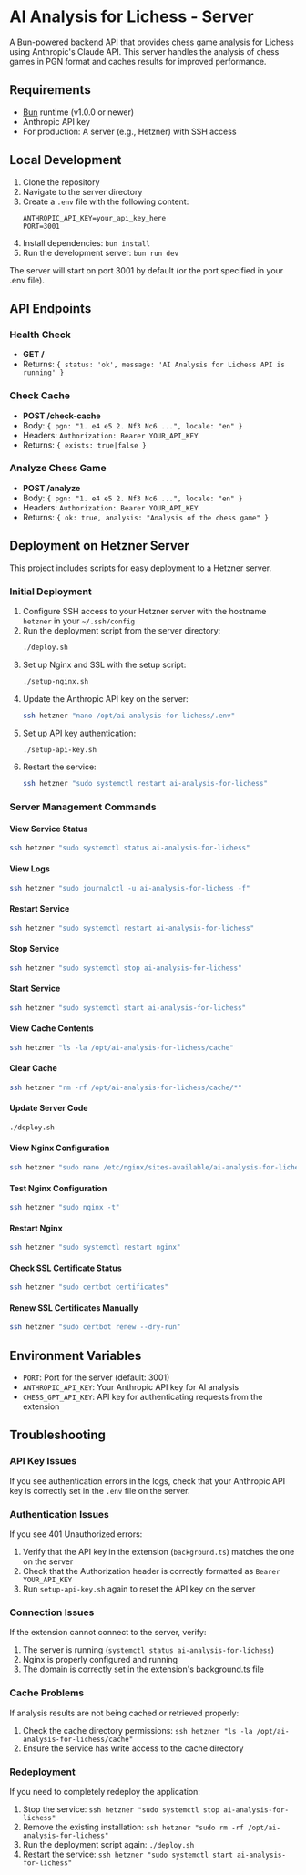 # AI Analysis for Lichess - Server

A Bun-powered backend API that provides chess game analysis for Lichess using Anthropic's Claude API. This server handles the analysis of chess games in PGN format and caches results for improved performance.

## Requirements

- [Bun](https://bun.sh/) runtime (v1.0.0 or newer)
- Anthropic API key
- For production: A server (e.g., Hetzner) with SSH access

## Local Development

1. Clone the repository
2. Navigate to the server directory
3. Create a `.env` file with the following content:
   ```
   ANTHROPIC_API_KEY=your_api_key_here
   PORT=3001
   ```
4. Install dependencies: `bun install`
5. Run the development server: `bun run dev`

The server will start on port 3001 by default (or the port specified in your .env file).

## API Endpoints

### Health Check
- **GET /**
- Returns: `{ status: 'ok', message: 'AI Analysis for Lichess API is running' }`

### Check Cache
- **POST /check-cache**
- Body: `{ pgn: "1. e4 e5 2. Nf3 Nc6 ...", locale: "en" }`
- Headers: `Authorization: Bearer YOUR_API_KEY`
- Returns: `{ exists: true|false }`

### Analyze Chess Game
- **POST /analyze**
- Body: `{ pgn: "1. e4 e5 2. Nf3 Nc6 ...", locale: "en" }`
- Headers: `Authorization: Bearer YOUR_API_KEY`
- Returns: `{ ok: true, analysis: "Analysis of the chess game" }`

## Deployment on Hetzner Server

This project includes scripts for easy deployment to a Hetzner server.

### Initial Deployment

1. Configure SSH access to your Hetzner server with the hostname `hetzner` in your `~/.ssh/config`
2. Run the deployment script from the server directory:
   ```bash
   ./deploy.sh
   ```
3. Set up Nginx and SSL with the setup script:
   ```bash
   ./setup-nginx.sh
   ```
4. Update the Anthropic API key on the server:
   ```bash
   ssh hetzner "nano /opt/ai-analysis-for-lichess/.env"
   ```
5. Set up API key authentication:
   ```bash
   ./setup-api-key.sh
   ```
6. Restart the service:
   ```bash
   ssh hetzner "sudo systemctl restart ai-analysis-for-lichess"
   ```

### Server Management Commands

#### View Service Status
```bash
ssh hetzner "sudo systemctl status ai-analysis-for-lichess"
```

#### View Logs
```bash
ssh hetzner "sudo journalctl -u ai-analysis-for-lichess -f"
```

#### Restart Service
```bash
ssh hetzner "sudo systemctl restart ai-analysis-for-lichess"
```

#### Stop Service
```bash
ssh hetzner "sudo systemctl stop ai-analysis-for-lichess"
```

#### Start Service
```bash
ssh hetzner "sudo systemctl start ai-analysis-for-lichess"
```

#### View Cache Contents
```bash
ssh hetzner "ls -la /opt/ai-analysis-for-lichess/cache"
```

#### Clear Cache
```bash
ssh hetzner "rm -rf /opt/ai-analysis-for-lichess/cache/*"
```

#### Update Server Code
```bash
./deploy.sh
```

#### View Nginx Configuration
```bash
ssh hetzner "sudo nano /etc/nginx/sites-available/ai-analysis-for-lichess"
```

#### Test Nginx Configuration
```bash
ssh hetzner "sudo nginx -t"
```

#### Restart Nginx
```bash
ssh hetzner "sudo systemctl restart nginx"
```

#### Check SSL Certificate Status
```bash
ssh hetzner "sudo certbot certificates"
```

#### Renew SSL Certificates Manually
```bash
ssh hetzner "sudo certbot renew --dry-run"
```

## Environment Variables

- `PORT`: Port for the server (default: 3001)
- `ANTHROPIC_API_KEY`: Your Anthropic API key for AI analysis
- `CHESS_GPT_API_KEY`: API key for authenticating requests from the extension

## Troubleshooting

### API Key Issues
If you see authentication errors in the logs, check that your Anthropic API key is correctly set in the `.env` file on the server.

### Authentication Issues
If you see 401 Unauthorized errors:
1. Verify that the API key in the extension (`background.ts`) matches the one on the server
2. Check that the Authorization header is correctly formatted as `Bearer YOUR_API_KEY`
3. Run `setup-api-key.sh` again to reset the API key on the server

### Connection Issues
If the extension cannot connect to the server, verify:
1. The server is running (`systemctl status ai-analysis-for-lichess`)
2. Nginx is properly configured and running
3. The domain is correctly set in the extension's background.ts file

### Cache Problems
If analysis results are not being cached or retrieved properly:
1. Check the cache directory permissions: `ssh hetzner "ls -la /opt/ai-analysis-for-lichess/cache"`
2. Ensure the service has write access to the cache directory

### Redeployment
If you need to completely redeploy the application:
1. Stop the service: `ssh hetzner "sudo systemctl stop ai-analysis-for-lichess"`
2. Remove the existing installation: `ssh hetzner "sudo rm -rf /opt/ai-analysis-for-lichess"`
3. Run the deployment script again: `./deploy.sh`
4. Restart the service: `ssh hetzner "sudo systemctl start ai-analysis-for-lichess"`
